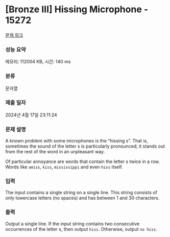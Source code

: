 # [Bronze III] Hissing Microphone - 15272 

[문제 링크](https://www.acmicpc.net/problem/15272) 

### 성능 요약

메모리: 112004 KB, 시간: 140 ms

### 분류

문자열

### 제출 일자

2024년 4월 17일 23:11:24

### 문제 설명

<p>A known problem with some microphones is the “hissing s”. That is, sometimes the sound of the letter s is particularly pronounced; it stands out from the rest of the word in an unpleasant way.</p>

<p>Of particular annoyance are words that contain the letter s twice in a row. Words like <code>amiss</code>, <code>kiss</code>, <code>mississippi</code> and even <code>hiss</code> itself.</p>

### 입력 

 <p>The input contains a single string on a single line. This string consists of only lowercase letters (no spaces) and has between 1 and 30 characters.</p>

### 출력 

 <p>Output a single line. If the input string contains two consecutive occurrences of the letter s, then output <code>hiss</code>. Otherwise, output <code>no hiss</code>.</p>

